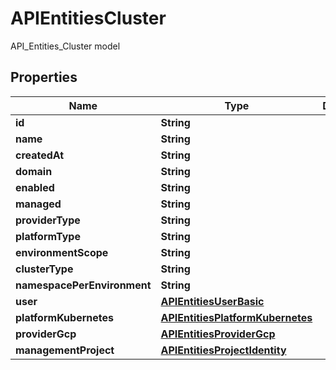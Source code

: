 

# APIEntitiesCluster

API_Entities_Cluster model

## Properties

| Name | Type | Description | Notes |
|------------ | ------------- | ------------- | -------------|
|**id** | **String** |  |  [optional] |
|**name** | **String** |  |  [optional] |
|**createdAt** | **String** |  |  [optional] |
|**domain** | **String** |  |  [optional] |
|**enabled** | **String** |  |  [optional] |
|**managed** | **String** |  |  [optional] |
|**providerType** | **String** |  |  [optional] |
|**platformType** | **String** |  |  [optional] |
|**environmentScope** | **String** |  |  [optional] |
|**clusterType** | **String** |  |  [optional] |
|**namespacePerEnvironment** | **String** |  |  [optional] |
|**user** | [**APIEntitiesUserBasic**](APIEntitiesUserBasic.md) |  |  [optional] |
|**platformKubernetes** | [**APIEntitiesPlatformKubernetes**](APIEntitiesPlatformKubernetes.md) |  |  [optional] |
|**providerGcp** | [**APIEntitiesProviderGcp**](APIEntitiesProviderGcp.md) |  |  [optional] |
|**managementProject** | [**APIEntitiesProjectIdentity**](APIEntitiesProjectIdentity.md) |  |  [optional] |



